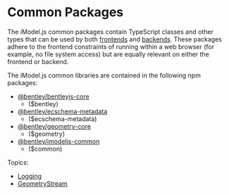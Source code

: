 # Common Packages

The iModel.js common packages contain TypeScript classes and other types that can be used by both [frontends](../frontend/index.md) and [backends](../backend/index.md).
These packages adhere to the frontend constraints of running within a web browser (for example, no file system access) but are equally relevant on either the frontend or backend.

The iModel.js common libraries are contained in the following npm packages:

* [@bentley/bentleyjs-core](https://www.npmjs.com/package/@bentley/bentleyjs-core)
  * ($bentley)
* [@bentley/ecschema-metadata](https://www.npmjs.com/package/@bentley/ecschema-metadata)
  * ($ecschema-metadata)
* [@bentley/geometry-core](https://www.npmjs.com/package/@bentley/geometry-core)
  * ($geometry)
* [@bentley/imodeljs-common](https://www.npmjs.com/package/@bentley/imodeljs-common)
  * ($common)

Topics:

* [Logging](./Logging)
* [GeometryStream](./GeometryStream.md)

